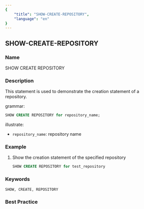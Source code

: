 ```yaml
---
{
    "title": "SHOW-CREATE-REPOSITORY",
    "language": "en"
}
---
```


## SHOW-CREATE-REPOSITORY

### Name

SHOW CREATE REPOSITORY

### Description

This statement is used to demonstrate the creation statement of a repository.

grammar:

```sql
SHOW CREATE REPOSITORY for repository_name;
```

illustrate:
-  `repository_name`: repository name

### Example

1. Show the creation statement of the specified repository

    ```sql
    SHOW CREATE REPOSITORY for test_repository
    ```

### Keywords

    SHOW, CREATE, REPOSITORY

### Best Practice

